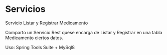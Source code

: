 # Servicios
Servicio Listar y Registrar Medicamento

Comparto un Servicio Rest quese encarga de Listar y Registrar en una tabla Medicamento ciertos datos. 

Uso:
Spring Tools Suite + MySql8
